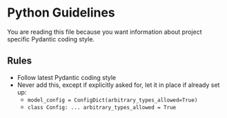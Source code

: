 # Python Guidelines

You are reading this file because you want information about project specific Pydantic coding style.

## Rules
- Follow latest Pydantic coding style
- Never add this, except if explicitly asked for, let it in place if already set up:
  - `model_config = ConfigDict(arbitrary_types_allowed=True)`
  - `class Config: ... arbitrary_types_allowed = True`
